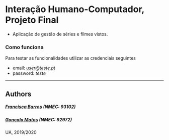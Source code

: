 # Interação Humano-Computador, Projeto Final
- Aplicação de gestão de séries e filmes vistos.

### Como funciona
Para testar as funcionalidades utilizar as credenciais seguintes
- email: *user@teste.pt*
- password: *teste*


----------
## Authors
##### [Francisca Barros](https://github.com/itskikat/) (NMEC: 93102)
##### [Gonçalo Matos](https://github.com/gmatosferreira) (NMEC: 92972)

UA, 2019/2020
